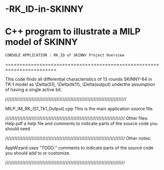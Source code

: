 # -RK_ID-in-SKINNY
C++ program to illustrate a MILP model of SKINNY
========================================================================
    CONSOLE APPLICATION : RK_ID of SKINNY Project Overview
========================================================================

This code finds all differential characteristics of 13 rounds
SKINNY-64 in TK-1 model as \Delta(S1), \Delta(tk11), \Delta(output) underthe
assumption of having a single active bit.

//////////////////////////////////////////////////////////////////////////////

MILP_IM_RK_(S1_Tk1_Output).cpp
    This is the main application source file.

/////////////////////////////////////////////////////////////////////////////
Other files:
Help.pdf 
a help file and comments to indicate parts of the source code you
should need


/////////////////////////////////////////////////////////////////////////////
Other notes:

AppWizard uses "TODO:" comments to indicate parts of the source code you
should add to or customize.

/////////////////////////////////////////////////////////////////////////////
